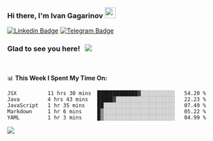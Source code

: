### Hi there, I'm Ivan Gagarinov <img src="https://media.giphy.com/media/hvRJCLFzcasrR4ia7z/giphy.gif" width="25px">

[![Linkedin Badge](https://img.shields.io/badge/-LinkedIn-0e76a8?style=flat-square&logo=Linkedin&logoColor=white)](https://linkedin.com/in/ivan-gagarinov-142ba3141/)
[![Telegram Badge](https://img.shields.io/badge/-Telegram-0088cc?style=flat-square&logo=Telegram&logoColor=white)](https://t.me/igagarinov)

### Glad to see you here! &nbsp; ![](https://visitor-badge.glitch.me/badge?page_id=dzencot.dzencot)

</br>

📊 **This Week I Spent My Time On:**
<!--START_SECTION:waka-->
```text
JSX          11 hrs 30 mins  █████████████▓░░░░░░░░░░░   54.20 % 
Java         4 hrs 43 mins   █████▓░░░░░░░░░░░░░░░░░░░   22.23 % 
JavaScript   1 hr 35 mins    ██░░░░░░░░░░░░░░░░░░░░░░░   07.49 % 
Markdown     1 hr 6 mins     █▒░░░░░░░░░░░░░░░░░░░░░░░   05.22 % 
YAML         1 hr 3 mins     █▒░░░░░░░░░░░░░░░░░░░░░░░   04.99 % 
```
<!--END_SECTION:waka-->

[![](https://github-readme-stats.vercel.app/api?username=dzencot&theme=gruvbox)](https://github.com/dzencot)
